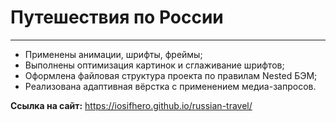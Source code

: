 # **Путешествия по России**
------------------------------
* Применены анимации, шрифты, фреймы;
* Выполнены оптимизация картинок и сглаживание шрифтов;
* Оформлена файловая структура проекта по правилам Nested БЭМ;
* Реализована адаптивная вёрстка с применением медиа-запросов.
 
**Ссылка на сайт:**
https://iosifhero.github.io/russian-travel/ 
